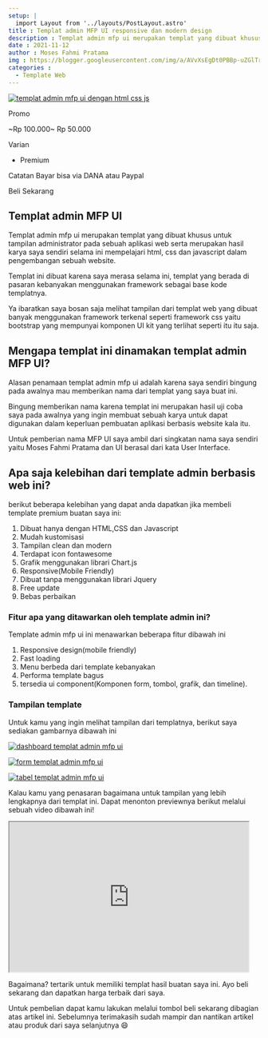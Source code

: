 ```yaml
---
setup: |
  import Layout from '../layouts/PostLayout.astro'
title : Templat admin MFP UI responsive dan modern design
description : Templat admin mfp ui merupakan templat yang dibuat khusus untuk tampilan administrator pada sebuah aplikasi web. Dibuat hanya dengan html css.
date : 2021-11-12
author : Moses Fahmi Pratama
img : https://blogger.googleusercontent.com/img/a/AVvXsEgDt0PBBp-uZGlTryX28GJ3zJXmSAPr5vAm7zpyHuGRD4jG9siWAi7sMZ3yhbHYsSl2EP4YIVhD39XD_TvMYA6Wugx1oQ0MXs0Xnl0L7Fe6IdKY71yKcf6Zg4EYciGz-lDkaP9ZlgSp2-tZSW2xvBIKEuGM7y7vaoy88NjXAYxhZIlNjpDKnFPnJ25q=s16000
categories : 
  - Template Web
---
```


[![templat admin mfp ui dengan html css js](https://blogger.googleusercontent.com/img/a/AVvXsEgDt0PBBp-uZGlTryX28GJ3zJXmSAPr5vAm7zpyHuGRD4jG9siWAi7sMZ3yhbHYsSl2EP4YIVhD39XD_TvMYA6Wugx1oQ0MXs0Xnl0L7Fe6IdKY71yKcf6Zg4EYciGz-lDkaP9ZlgSp2-tZSW2xvBIKEuGM7y7vaoy88NjXAYxhZIlNjpDKnFPnJ25q=s16000 "templat admin mfp ui dengan html css js")](https://blogger.googleusercontent.com/img/a/AVvXsEgDt0PBBp-uZGlTryX28GJ3zJXmSAPr5vAm7zpyHuGRD4jG9siWAi7sMZ3yhbHYsSl2EP4YIVhD39XD_TvMYA6Wugx1oQ0MXs0Xnl0L7Fe6IdKY71yKcf6Zg4EYciGz-lDkaP9ZlgSp2-tZSW2xvBIKEuGM7y7vaoy88NjXAYxhZIlNjpDKnFPnJ25q=s1280)

Promo

~Rp 100.000~ Rp 50.000

Varian

* Premium

Catatan Bayar bisa via DANA atau Paypal

Beli Sekarang

Templat admin MFP UI
--------------------

Templat admin mfp ui merupakan templat yang dibuat khusus untuk tampilan administrator pada sebuah aplikasi web serta merupakan hasil karya saya sendiri selama ini mempelajari html, css dan javascript dalam pengembangan sebuah website.

Templat ini dibuat karena saya merasa selama ini, templat yang berada di pasaran kebanyakan menggunakan framework sebagai base kode templatnya.

Ya ibaratkan saya bosan saja melihat tampilan dari templat web yang dibuat banyak menggunakan framework terkenal seperti framework css yaitu bootstrap yang mempunyai komponen UI kit yang terlihat seperti itu itu saja.

  

Mengapa templat ini dinamakan templat admin MFP UI?
---------------------------------------------------

Alasan penamaan templat admin mfp ui adalah karena saya sendiri bingung pada awalnya mau memberikan nama dari templat yang saya buat ini.

Bingung memberikan nama karena templat ini merupakan hasil uji coba saya pada awalnya yang ingin membuat sebuah karya untuk dapat digunakan dalam keperluan pembuatan aplikasi berbasis website kala itu.

Untuk pemberian nama MFP UI saya ambil dari singkatan nama saya sendiri yaitu Moses Fahmi Pratama dan UI berasal dari kata User Interface.

Apa saja kelebihan dari template admin berbasis web ini?
--------------------------------------------------------

berikut beberapa kelebihan yang dapat anda dapatkan jika membeli template premium buatan saya ini:

1.  Dibuat hanya dengan HTML,CSS dan Javascript
2.  Mudah kustomisasi
3.  Tampilan clean dan modern
4.  Terdapat icon fontawesome
5.  Grafik menggunakan librari Chart.js
6.  Responsive(Mobile Friendly)
7.  Dibuat tanpa menggunakan librari Jquery
8.  Free update
9.  Bebas perbaikan

### Fitur apa yang ditawarkan oleh template admin ini?

Template admin mfp ui ini menawarkan beberapa fitur dibawah ini

1.  Responsive design(mobile friendly)
2.  Fast loading
3.  Menu berbeda dari template kebanyakan
4.  Performa template bagus
5.  tersedia ui component(Komponen form, tombol, grafik, dan timeline).

### Tampilan template

Untuk kamu yang ingin melihat tampilan dari templatnya, berikut saya sediakan gambarnya dibawah ini

[![dashboard templat admin mfp ui](https://blogger.googleusercontent.com/img/a/AVvXsEif20m04b_74GRXVvhmYDoCMBCDBpxJtM3ZzQoo95EaH6f8zrGX_wPfjMEvLskC2yTftJtvglRS5QWr62qQ-EtftMhO7cebf1q68b64HENFIpf3aaAJF4_zdEl70M01yL76yCz2RQBVRxdP-B7dPMSNfc8vIix3AA_UHEf3iC-cCQDWP4S4Jpf3dxfr=s16000 "dashboard templat admin mfp ui")](https://blogger.googleusercontent.com/img/a/AVvXsEif20m04b_74GRXVvhmYDoCMBCDBpxJtM3ZzQoo95EaH6f8zrGX_wPfjMEvLskC2yTftJtvglRS5QWr62qQ-EtftMhO7cebf1q68b64HENFIpf3aaAJF4_zdEl70M01yL76yCz2RQBVRxdP-B7dPMSNfc8vIix3AA_UHEf3iC-cCQDWP4S4Jpf3dxfr=s1366)

  

[![form templat admin mfp ui](https://blogger.googleusercontent.com/img/a/AVvXsEifWEMdHXtK0kkhEWC0QjXJ34vrS0IFPQxF_Vpzx4b4ETkTTt3d9aU6ZAfsjGIL1F03kz_nGieeT_O2uEvWh8Tq_7MgOlAK4hPXzUppzhbXJnEpaON07VuPI2K4Tqyul9Jkx7iWCNMiqoFX-uOGPWszwDn1sgGH3v4bB-3SYHkOU5e-B6px0NVr1w0O=s16000 "form templat admin mfp ui")](https://blogger.googleusercontent.com/img/a/AVvXsEifWEMdHXtK0kkhEWC0QjXJ34vrS0IFPQxF_Vpzx4b4ETkTTt3d9aU6ZAfsjGIL1F03kz_nGieeT_O2uEvWh8Tq_7MgOlAK4hPXzUppzhbXJnEpaON07VuPI2K4Tqyul9Jkx7iWCNMiqoFX-uOGPWszwDn1sgGH3v4bB-3SYHkOU5e-B6px0NVr1w0O=s1366)

  

[![tabel templat admin mfp ui](https://blogger.googleusercontent.com/img/a/AVvXsEhUjuuO53OL7ndPl4oCRSv3Vw6MhU3iRzveD5oniFJ-Tqb4zHGXjgNoHsBo7T-d1t4IgrX43qOVOW8wQgK89Pm4X4RBGnME9mVLizs10mYtUk3GVdbMLEyey8vj4vWOjA6Ss9YbjrX7-StXJxp-ZxRMEXK6jQF7ubOonYrItew8zpcvdymla5zA6NVD=s16000 "tabel templat admin mfp ui")](https://blogger.googleusercontent.com/img/a/AVvXsEhUjuuO53OL7ndPl4oCRSv3Vw6MhU3iRzveD5oniFJ-Tqb4zHGXjgNoHsBo7T-d1t4IgrX43qOVOW8wQgK89Pm4X4RBGnME9mVLizs10mYtUk3GVdbMLEyey8vj4vWOjA6Ss9YbjrX7-StXJxp-ZxRMEXK6jQF7ubOonYrItew8zpcvdymla5zA6NVD=s1366)

  

Kalau kamu yang penasaran bagaimana untuk tampilan yang lebih lengkapnya dari templat ini. Dapat menonton previewnya berikut melalui sebuah video dibawah ini!

<iframe allowfullscreen="" class="BLOG_video_class" height="300" src="https://www.youtube.com/embed/ho0CC_LLuZk" width="480" youtube-src-id="ho0CC_LLuZk"></iframe>

Bagaimana? tertarik untuk memiliki templat hasil buatan saya ini. Ayo beli sekarang dan dapatkan harga terbaik dari saya.

Untuk pembelian dapat kamu lakukan melalui tombol beli sekarang dibagian atas artikel ini. Sebelumnya terimakasih sudah mampir dan nantikan artikel atau produk dari saya selanjutnya 😄
